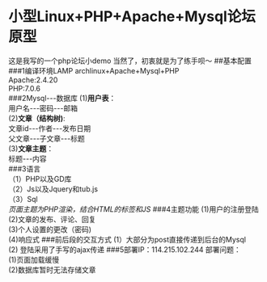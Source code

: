 # 小型Linux+PHP+Apache+Mysql论坛原型
这是我写的一个php论坛小demo
当然了，初衷就是为了练手呗～
##基本配置<br />
###1编译环境LAMP
archlinux+Apache+Mysql+PHP<br />
Apache:2.4.20<br />
PHP:7.0.6<br />
###2Mysql---数据库
(1)__用户表__：<br />
用户名---密码---邮箱<br />
(2)__文章（结构树)__:<br />
文章id---作者---发布日期<br />
父文章---子文章---标题<br />
(3)__文章主题__：<br />
标题---内容<br />
###3语言<br />
（1）PHP以及GD库<br />
（2）Js以及Jquery和tub.js<br />
（3）Sql<br />
_页面主题为PHP渲染，结合HTML的标签和JS_
###4主题功能
(1)用户的注册登陆<br />
(2)文章的发布、评论、回复<br />
(3)个人设置的更改（密码)<br />
(4)响应式
###前后段的交互方式
(1）大部分为post直接传递到后台的Mysql<br />
(2) 登陆采用了手写的ajax传递
###5部署IP：114.215.102.244
部署问题：<br />
(1)页面加载缓慢<br />
(2)数据库暂时无法存储文章


